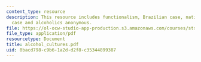 ```yaml
---
content_type: resource
description: This resource includes functionalism, Brazilian case, native American
  case and alcoholics anonymous.
file: https://ol-ocw-studio-app-production.s3.amazonaws.com/courses/sts-062j-drugs-politics-and-culture-spring-2006/0bacd798c9b61a2dd2f8c35344899387_alcohol_cultures.pdf
file_type: application/pdf
resourcetype: Document
title: alcohol_cultures.pdf
uid: 0bacd798-c9b6-1a2d-d2f8-c35344899387
---
```

